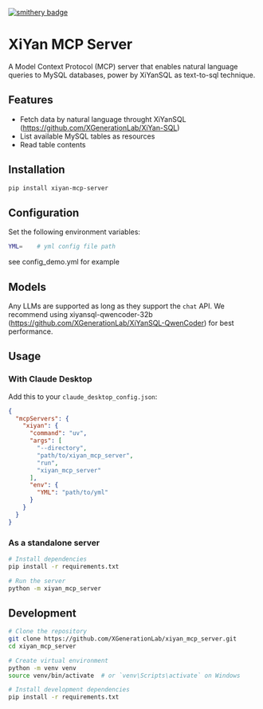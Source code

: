 [![smithery badge](https://smithery.ai/badge/@XGenerationLab/xiyan_mcp_server)](https://smithery.ai/server/@XGenerationLab/xiyan_mcp_server)

# XiYan MCP Server

A Model Context Protocol (MCP) server that enables natural language queries to MySQL databases, power by XiYanSQL as text-to-sql technique.


## Features
- Fetch data by natural language throught XiYanSQL (https://github.com/XGenerationLab/XiYan-SQL)
- List available MySQL tables as resources
- Read table contents

## Installation

```bash
pip install xiyan-mcp-server
```

## Configuration

Set the following environment variables:

```bash
YML=    # yml config file path
```

see config_demo.yml for example

## Models

Any LLMs are supported as long as they support the `chat` API. 
We recommend using xiyansql-qwencoder-32b (https://github.com/XGenerationLab/XiYanSQL-QwenCoder) for best performance.

## Usage

### With Claude Desktop

Add this to your `claude_desktop_config.json`:

```json
{
  "mcpServers": {
    "xiyan": {
      "command": "uv",
      "args": [
        "--directory", 
        "path/to/xiyan_mcp_server",
        "run",
        "xiyan_mcp_server"
      ],
      "env": {
        "YML": "path/to/yml"
      }
    }
  }
}
```

### As a standalone server

```bash
# Install dependencies
pip install -r requirements.txt

# Run the server
python -m xiyan_mcp_server
```

## Development

```bash
# Clone the repository
git clone https://github.com/XGenerationLab/xiyan_mcp_server.git
cd xiyan_mcp_server

# Create virtual environment
python -m venv venv
source venv/bin/activate  # or `venv\Scripts\activate` on Windows

# Install development dependencies
pip install -r requirements.txt

```
